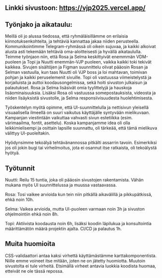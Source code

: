 ## Linkki sivustoon: https://vjp2025.vercel.app/

## Työnjako ja aikataulu:
 Meillä oli jo alussa tiedossa, että ryhmäläisillämme on erilaisia kiinnotuksenkohteita, ja tehtäviä kannattaa jakaa niiden perusteella. Kommunikointimme Telegram-ryhmässä oli oikein sujuvaa, ja kaikki alkoivat alusta asti tekemään tehtäviä oma-aloitteisesti ja hyvällä aikataululla. Teimme työnjaon niin, että Rosa ja Selma keskittyivät enemmmän VDM-puoleen ja Topi ja Nuutti enemmän-VJP puoleen, vaikka kaikki toki tekivät kaikkea. Sivujen sisältöjen ja Figman suunnittelu olivat pääosin Rosan ja Selman vastuulla, kun taas Nuutti oli VJP boss ja loi mahtavan, toimivan pohjan ja kaikki peruselemenit sivuille. Topi oli vastuussa viimeistelystä ja korjailuista ja auttoi koodausongelmissa, sekä hoiti sivuston julkaisun ja palautukset. Rosa ja Selma lisäsivät omia tyylittelyjä ja hauskoja lisäominaisuuksia. Lisäksi Rosa oli vastuussa somepostauksista, videosta ja niiden lisäyksistä sivustolle, ja Selma responsiivisuudesta huolehtimisesta.

Työskentelyn myötä opimme, että UI-suunnittelulla ja nettisivun yleisellä visuaalisella ilmeellä on suuri vaikutus käyttäjälle syntyvään mielikuvaan. Kampanjan viestintään vaikuttaa vahvasti sivun estetiikka (esim. värimaailma, fontit, asettelu). Koska kampanjamme idea oli olla leikkimielisempi ja osittain lapsille suunnattu, oli tärkeää, että tämä mielikuva välittyy UI-puoleltakin.

Hyödynsimme tekoälyä tehtävänannossa pitkälti assarrin tavoin. Esimerkiksi jos oli jokin bugi tai virheilmoitus, jota ei osannut itse ratkaista, oli tekoälystä hyötyä.

## Työtunnit 

Nuutti:
Reilu 15 tuntia, joka oli pääosin sivustojen rakentamista. Vähän mukana myös UI suunnittelussa ja muussa vastaavassa. 

Rosa: 
Tosi vaikee arvioida kun tein niin pitkällä aikavälillä ja pikkupätkissä, ehkä noin 10h.

Selma:
Vaikea arvioida, mutta UI-puoleen varmaan noin 3h ja sivuston ohjelmointiin ehkä noin 8h.

Topi:
Aktiivista koodausta noin 6h, lisäksi koodin läpilukua ja konsultointia määrittämätön määrä projektin ajalta. CI/CD ja palautus 1h. 

## Muita huomioita

CSS-validaattori antaa kaksi virhettä käyttämästämme karttakomponentista. Niille emme voineet itse mitään, joten ne on jätetty huomiotta. Muutoin sivustolta ei tule virheitä. Etsimällä virheet antavia luokkia koodista huomaa, etteivät ne ole tässä repossa. 